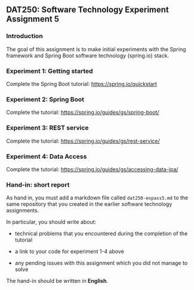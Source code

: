 ## DAT250: Software Technology Experiment Assignment 5

### Introduction

The goal of this assignment is to make initial experiments with the Spring framework and Spring Boot software technology (spring.io) stack.

### Experiment 1: Getting started

Complete the Spring Boot tutorial: https://spring.io/quickstart

### Experiment 2: Spring Boot

Complete the tutorial: https://spring.io/guides/gs/spring-boot/

### Experiment 3: REST service

Complete the tutorial: https://spring.io/guides/gs/rest-service/

### Experiment 4: Data Access

Complete the tutorial: https://spring.io/guides/gs/accessing-data-jpa/

### Hand-in: short report

As hand in, you must add a markdown file called `dat250-expass5.md` to the same repository that you created in the earlier software technology assignments.

In particular, you should write about:

- technical problems that you encountered during the completion of the tutorial

- a link to your code for experiment 1-4 above

- any pending issues with this assignment which you did not manage to solve

The hand-in should be written in **English**.
